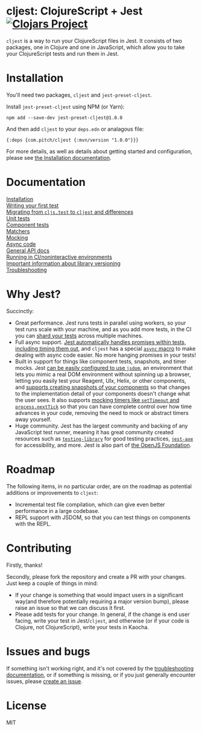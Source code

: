 # cljest: ClojureScript + Jest [![Clojars Project](https://img.shields.io/clojars/v/com.pitch/cljest.svg)](https://clojars.org/com.pitch/cljest)

`cljest` is a way to run your ClojureScript files in Jest. It consists of two packages, one in Clojure and one in JavaScript, which allow you to take your ClojureScript tests and run them in Jest.

# Installation

You'll need two packages, `cljest` and `jest-preset-cljest`.

Install `jest-preset-cljest` using NPM (or Yarn):

```
npm add --save-dev jest-preset-cljest@1.0.0
```

And then add `cljest` to your `deps.edn` or analagous file:

```
{:deps {com.pitch/cljest {:mvn/version "1.0.0"}}}
```

For more details, as well as details about getting started and configuration, please see [the Installation documentation](./docs/installation.md).

# Documentation

[Installation](./docs/installation.md)<br />
[Writing your first test](./docs/getting-started.md)<br />
[Migrating from `cljs.test` to `cljest` and differences](./docs/migrating.md)<br />
[Unit tests](./docs/unit-tests.md)<br />
[Component tests](./docs/component-tests.md)<br />
[Matchers](./docs/matchers.md)<br />
[Mocking](./docs/mocking.md)<br />
[Async code](./docs/async.md)<br />
[General API docs](./docs/api.md)<br />
[Running in CI/noninteractive environments](./docs/ci.md)<br />
[Important information about library versioning](./docs/versioning.md)<br />
[Troubleshooting](./docs/troubleshooting.md)<br />

# Why Jest?

Succinctly:

- Great performance. Jest runs tests in parallel using workers, so your test runs scale with your machine, and as you add more tests, in the CI you can [shard your tests](https://jestjs.io/docs/cli#--shard) across multiple machines.
- Full async support. [Jest automatically handles promises within tests, including timing them out](https://jestjs.io/docs/asynchronous), and `cljest` has a special [`async` macro](https://github.com/pitch-io/cljest/blob/5d19b87021023daef75971ff005e05a288369c1d/cljest/src/cljest/helpers/core.clj#L63) to make dealing with async code easier. No more hanging promises in your tests!
- Built in support for things like component tests, snapshots, and timer mocks. Jest [can be easily configured to use `jsdom`](https://jestjs.io/docs/configuration#testenvironment-string), an environment that lets you mimic a real DOM environment without spinning up a browser, letting you easily test your Reagent, UIx, Helix, or other components, and [supports creating snapshots of your components](https://jestjs.io/docs/snapshot-testing) so that changes to the implementation detail of your components doesn't change what the user sees. It also supports [mocking timers like `setTimeout` and `process.nextTick`](https://jestjs.io/docs/timer-mocks) so that you can have complete control over how time advances in your code, removing the need to mock or abstract timers away yourself.
- Huge community. Jest has the largest community and backing of any JavaScript test runner, meaning it has great community created resources such as [`testing-library`](https://testing-library.com) for good testing practices, [`jest-axe`](https://github.com/nickcolley/jest-axe) for accessibility, and more. Jest is also part of [the OpenJS Foundation](https://openjsf.org/blog/2022/05/11/openjs-foundation-welcomes-jest/).

# Roadmap

The following items, in no particular order, are on the roadmap as potential additions or improvements to `cljest`:

- Incremental test file compilation, which can give even better performance in a large codebase.
- REPL support with JSDOM, so that you can test things on components with the REPL.

# Contributing

Firstly, thanks!

Secondly, please fork the repository and create a PR with your changes. Just keep a couple of things in mind:

- If your change is something that would impact users in a significant way(and therefore potentially requiring a major version bump), please raise an issue so that we can discuss it first.
- Please add tests for your change. In general, if the change is end user facing, write your test in Jest/`cljest`, and otherwise (or if your code is Clojure, not ClojureScript), write your tests in Kaocha.

# Issues and bugs

If something isn't working right, and it's not covered by the [troubleshooting documentation](./docs/troubleshooting.md), or if something is missing, or if you just generally encounter issues, please [create an issue](https://github.com/pitch-io/cljest/issues/new).

# License

MIT
